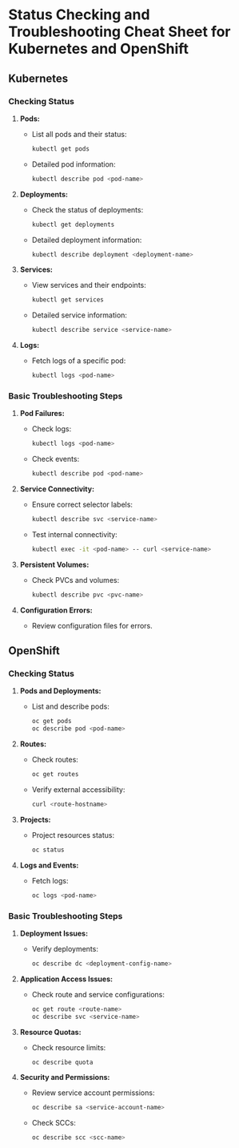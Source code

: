 
# Status Checking and Troubleshooting Cheat Sheet for Kubernetes and OpenShift

## Kubernetes

### Checking Status
1. **Pods:**
   - List all pods and their status:
     ```bash
     kubectl get pods
     ```
   - Detailed pod information:
     ```bash
     kubectl describe pod <pod-name>
     ```

2. **Deployments:**
   - Check the status of deployments:
     ```bash
     kubectl get deployments
     ```
   - Detailed deployment information:
     ```bash
     kubectl describe deployment <deployment-name>
     ```

3. **Services:**
   - View services and their endpoints:
     ```bash
     kubectl get services
     ```
   - Detailed service information:
     ```bash
     kubectl describe service <service-name>
     ```

4. **Logs:**
   - Fetch logs of a specific pod:
     ```bash
     kubectl logs <pod-name>
     ```

### Basic Troubleshooting Steps
1. **Pod Failures:**
   - Check logs:
     ```bash
     kubectl logs <pod-name>
     ```
   - Check events:
     ```bash
     kubectl describe pod <pod-name>
     ```

2. **Service Connectivity:**
   - Ensure correct selector labels:
     ```bash
     kubectl describe svc <service-name>
     ```
   - Test internal connectivity:
     ```bash
     kubectl exec -it <pod-name> -- curl <service-name>
     ```

3. **Persistent Volumes:**
   - Check PVCs and volumes:
     ```bash
     kubectl describe pvc <pvc-name>
     ```

4. **Configuration Errors:**
   - Review configuration files for errors.

## OpenShift

### Checking Status
1. **Pods and Deployments:**
   - List and describe pods:
     ```bash
     oc get pods
     oc describe pod <pod-name>
     ```

2. **Routes:**
   - Check routes:
     ```bash
     oc get routes
     ```
   - Verify external accessibility:
     ```bash
     curl <route-hostname>
     ```

3. **Projects:**
   - Project resources status:
     ```bash
     oc status
     ```

4. **Logs and Events:**
   - Fetch logs:
     ```bash
     oc logs <pod-name>
     ```

### Basic Troubleshooting Steps
1. **Deployment Issues:**
   - Verify deployments:
     ```bash
     oc describe dc <deployment-config-name>
     ```

2. **Application Access Issues:**
   - Check route and service configurations:
     ```bash
     oc get route <route-name>
     oc describe svc <service-name>
     ```

3. **Resource Quotas:**
   - Check resource limits:
     ```bash
     oc describe quota
     ```

4. **Security and Permissions:**
   - Review service account permissions:
     ```bash
     oc describe sa <service-account-name>
     ```
   - Check SCCs:
     ```bash
     oc describe scc <scc-name>
     ```
